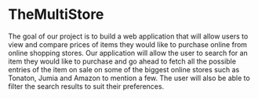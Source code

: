 # TheMultiStore

The goal of our project is to build a web application that will allow users to view and compare prices of items they would like to purchase online from online shopping stores. Our application will allow the user to search for an item they would like to purchase and go ahead to fetch all the possible entries of the item on sale on some of the biggest online stores such as Tonaton, Jumia and Amazon to mention a few. The user will also be able to filter the search results to suit their preferences.
